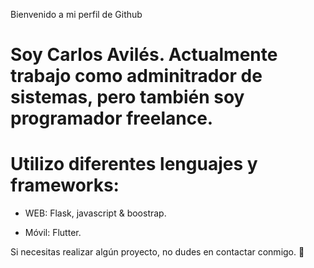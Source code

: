 Bienvenido a mi perfil de Github

# Soy Carlos Avilés. Actualmente trabajo como adminitrador de sistemas, pero también soy programador freelance.

# Utilizo diferentes lenguajes y frameworks:

  - WEB: Flask, javascript & boostrap.
  
  - Móvil: Flutter.

Si necesitas realizar algún proyecto, no dudes en contactar conmigo. :raising_hand:
